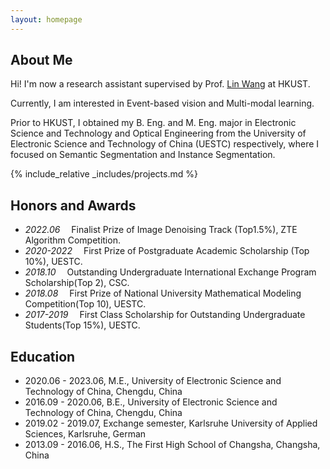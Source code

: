 ```yaml
---
layout: homepage
---
```


## About Me

Hi! I'm now a research assistant supervised by Prof. <a href="https://vlislab22.github.io/vlislab/linwang.html">Lin Wang</a> at HKUST.

Currently, I am interested in Event-based vision and Multi-modal learning.

Prior to HKUST, I obtained my B. Eng. and M. Eng. major in Electronic Science and Technology and Optical Engineering from the University of Electronic Science and Technology of China (UESTC) respectively, where I focused on Semantic Segmentation and Instance Segmentation.

{% include_relative _includes/projects.md %}


## Honors and Awards

- *2022.06* &emsp;Finalist Prize of Image Denoising Track (Top1.5%), ZTE Algorithm Competition.
- *2020-2022* &emsp;First Prize of Postgraduate Academic Scholarship (Top 10%), UESTC. 
- *2018.10* &emsp;Outstanding Undergraduate International Exchange Program Scholarship(Top 2), CSC. 
- *2018.08* &emsp;First Prize of National University Mathematical Modeling Competition(Top 10), UESTC.
- *2017-2019* &emsp;First Class Scholarship for Outstanding Undergraduate Students(Top 15%), UESTC.


## Education
- 2020.06 - 2023.06, M.E., University of Electronic Science and Technology of China, Chengdu, China
- 2016.09 - 2020.06, B.E., University of Electronic Science and Technology of China, Chengdu, China
- 2019.02 - 2019.07, Exchange semester, Karlsruhe University of Applied Sciences, Karlsruhe, German
- 2013.09 - 2016.06, H.S., The First High School of Changsha, Changsha, China

<script type="text/javascript" id="clustrmaps" src="//clustrmaps.com/map_v2.js?d=Jd8OzMhdKMK1K5bnZn9Yn3pFyeY2ahWgCA6In0frwYc&cl=ffffff&w=a"></script>



